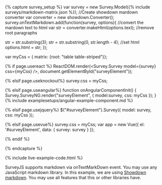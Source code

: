 <script src="https://cdnjs.cloudflare.com/ajax/libs/showdown/1.6.4/showdown.min.js"></script>
{% capture survey_setup %}
var survey = new Survey.Model({% include surveys/markdown-matrix.json %});
//Create showdown mardown converter
var converter = new showdown.Converter();
survey.onTextMarkdown.add(function(survey, options){
    //convert the mardown text to html
    var str = converter.makeHtml(options.text);
    //remove root paragraphs <p></p>
    str = str.substring(3);
    str = str.substring(0, str.length - 4);
    //set html
    options.html = str;
});

var myCss = { matrix: {root: "table table-striped"}};

{% if page.usereact %}
ReactDOM.render(<Survey.Survey model={survey} css={myCss} />, document.getElementById("surveyElement"));

{% elsif page.useknockout%}
survey.css = myCss;

{% elsif page.useangular%}
function onAngularComponentInit() {
    Survey.SurveyNG.render("surveyElement", {
        model:survey,
        css: myCss
    });
}
{% include examplesetups/angular-example-component.md %}

{% elsif page.usejquery%}
$("#surveyElement").Survey({
    model: survey,
    css: myCss
});

{% elsif page.usevue%}
survey.css = myCss;
var app = new Vue({
    el: '#surveyElement',
    data: {
        survey: survey
    }
});

{% endif %}

{% endcapture %}

{% include live-example-code.html %}

<div class="jumbotron">
<p>SurveyJS supports markdown via onTextMarkDown event. You may use any JavaScript markdown library. In this example, we are using <a href="https://github.com/showdownjs/showdown">Showdown markdown</a>. You may use all features that this or other libraries have.</p>
</div>